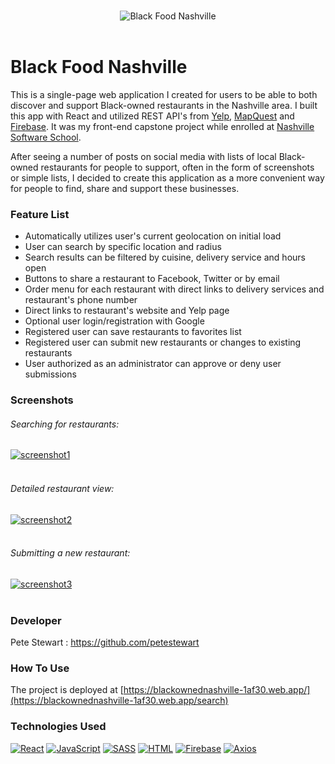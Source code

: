 <p align="center">
  <br>
  <img src="https://user-images.githubusercontent.com/62906411/95119565-c2dc7b80-0711-11eb-81e4-f00b829b276e.png" alt="Black Food Nashville">
  <br>
  <br>
</p>

# Black Food Nashville

This is a single-page web application I created for users to be able to both discover and support Black-owned restaurants in the Nashville area. I built this app with React and utilized REST API's from [Yelp](https://www.yelp.com/fusion), [MapQuest](https://developer.mapquest.com/) and [Firebase](https://firebase.google.com/). It was my front-end capstone project while enrolled at [Nashville Software School](http://nashvillesoftwareschool.com/).

After seeing a number of posts on social media with lists of local Black-owned restaurants for people to support, often in the form of screenshots or simple lists, I decided to create this application as a more convenient way for people to find, share and support these businesses. 

### Feature List
* Automatically utilizes user's current geolocation on initial load
* User can search by specific location and radius
* Search results can be filtered by cuisine, delivery service and hours open
* Buttons to share a restaurant to Facebook, Twitter or by email
* Order menu for each restaurant with direct links to delivery services and restaurant's phone number
* Direct links to restaurant's website and Yelp page
* Optional user login/registration with Google
* Registered user can save restaurants to favorites list
* Registered user can submit new restaurants or changes to existing restaurants
* User authorized as an administrator can approve or deny user submissions

### Screenshots

###### Searching for restaurants:

[![screenshot1](https://media.giphy.com/media/JS5IcgsmNLNIJm6bj8/giphy.gif)](#)  
<br>
   
###### Detailed restaurant view:

[![screenshot2](https://media.giphy.com/media/n30bSFEqMeJU9kPvuC/giphy.gif)](#)  
<br>
  
###### Submitting a new restaurant:

[![screenshot3](https://media.giphy.com/media/gpmFTuBihAhZ62xQi4/giphy.gif)](#)  
<br>
  
### Developer
Pete Stewart : https://github.com/petestewart

### How To Use
The project is deployed at [https://blackownednashville-1af30.web.app/](https://blackownednashville-1af30.web.app/search)

### Technologies Used
[![React](https://img.shields.io/badge/-React-2c9fcc?style=flat-square)](#) [![JavaScript](https://img.shields.io/badge/-JavaScript-2c9fcc?style=flat-square)](#) [![SASS](https://img.shields.io/badge/-SASS-2c9fcc?style=flat-square)](#) [![HTML](https://img.shields.io/badge/-HTML-2c9fcc?style=flat-square)](#) [![Firebase](https://img.shields.io/badge/-Firebase-2c9fcc?style=flat-square)](#) [![Axios](https://img.shields.io/badge/-Axios-2c9fcc?style=flat-square)](#)
